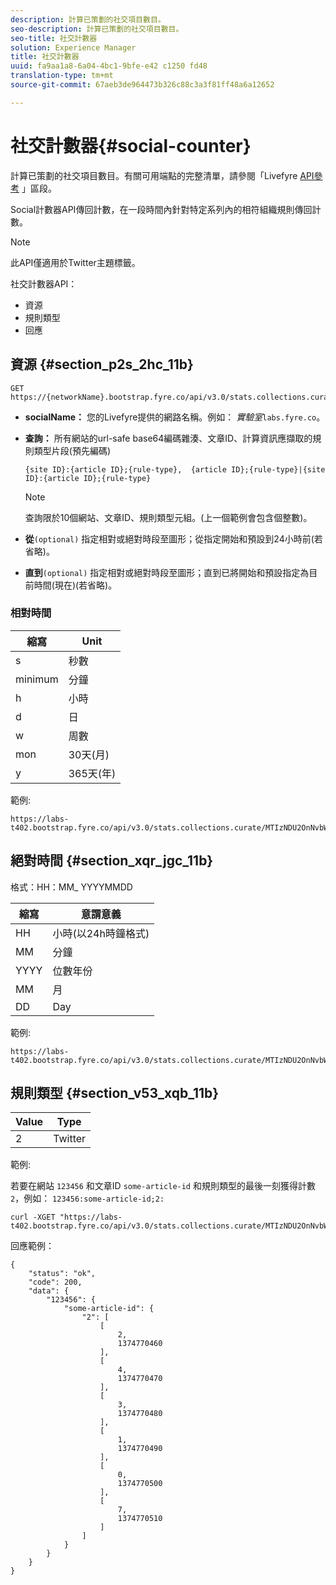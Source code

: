```yaml
---
description: 計算已策劃的社交項目數目。
seo-description: 計算已策劃的社交項目數目。
seo-title: 社交計數器
solution: Experience Manager
title: 社交計數器
uuid: fa9aa1a8-6a04-4bc1-9bfe-e42 c1250 fd48
translation-type: tm+mt
source-git-commit: 67aeb3de964473b326c88c3a3f81ff48a6a12652

---
```



# 社交計數器{#social-counter}

計算已策劃的社交項目數目。有關可用端點的完整清單，請參閱「Livefyre [API參考](https://api.livefyre.com/docs) 」區段。

Social計數器API傳回計數，在一段時間內針對特定系列內的相符組織規則傳回計數。

>[!NOTE]
>
>此API僅適用於Twitter主題標籤。

社交計數器API：

* 資源
* 規則類型
* 回應

## 資源 {#section_p2s_2hc_11b}

```
GET https://{networkName}.bootstrap.fyre.co/api/v3.0/stats.collections.curate/{query}.json
```

* **socialName：** 您的Livefyre提供的網路名稱。例如： *實驗室*`labs.fyre.co`。
* **查詢：** 所有網站的url-safe base64編碼雜湊、文章ID、計算資訊應擷取的規則類型片段(預先編碼)

   ```
   {site ID}:{article ID};{rule-type},  {article ID};{rule-type}|{site ID}:{article ID};{rule-type}
   ```

   >[!NOTE]
   >查詢限於10個網站、文章ID、規則類型元組。(上一個範例會包含個整數)。

* **從**`(optional)` 指定相對或絕對時段至圖形；從指定開始和預設到24小時前(若省略)。
* **直到**`(optional)` 指定相對或絕對時段至圖形；直到已將開始和預設指定為目前時間(現在)(若省略)。

### 相對時間

| 縮寫 | Unit |
|---|---|
| s | 秒數 |
| minimum | 分鐘 |
| h | 小時 |
| d | 日 |
| w | 周數 |
| mon | 30天(月) |
| y | 365天(年) |

範例:

```
https://labs-t402.bootstrap.fyre.co/api/v3.0/stats.collections.curate/MTIzNDU2OnNvbWUtYXJ0aWNsZS1pZDsy.json&from=-7d&until=-6d
```

## 絕對時間 {#section_xqr_jgc_11b}

格式：HH：MM_ YYYYMMDD

| 縮寫 | 意謂意義 |
|---|---|
| HH | 小時(以24h時鐘格式) |
| MM | 分鐘 |
| YYYY | 位數年份 |
| MM | 月 |
| DD | Day |

範例:

```
https://labs-t402.bootstrap.fyre.co/api/v3.0/stats.collections.curate/MTIzNDU2OnNvbWUtYXJ0aWNsZS1pZDsy.json&from=04:00_20130709 
```

## 規則類型 {#section_v53_xqb_11b}

| Value | Type |
|---|---|
| 2 | Twitter |

範例:

若要在網站 `123456` 和文章ID `some-article-id` 和規則類型的最後一刻獲得計數 `2`，例如： `123456:some-article-id;2:`

```
curl -XGET "https://labs-t402.bootstrap.fyre.co/api/v3.0/stats.collections.curate/MTIzNDU2OnNvbWUtYXJ0aWNsZS1pZDsy.json&from=-1min" 
```

回應範例：

```
{ 
    "status": "ok", 
    "code": 200, 
    "data": { 
        "123456": { 
            "some-article-id": { 
                "2": [ 
                    [ 
                        2, 
                        1374770460 
                    ], 
                    [ 
                        4, 
                        1374770470 
                    ], 
                    [ 
                        3, 
                        1374770480 
                    ], 
                    [ 
                        1, 
                        1374770490 
                    ], 
                    [ 
                        0, 
                        1374770500 
                    ], 
                    [ 
                        7, 
                        1374770510 
                    ] 
                ] 
            } 
        } 
    } 
}
```
